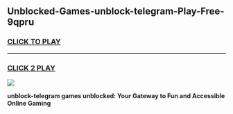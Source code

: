 
## Unblocked-Games-unblock-telegram-Play-Free-9qpru
<h3>
<a href="https://premium76.site?title=unblock-telegram&ref=23A">CLICK TO PLAY</a></h3>
<hr>

<h3>
<a href="https://premium76.site?title=unblock-telegram&ref=23A">CLICK 2 PLAY</a>
  
</h3>

<a href="https://premium76.site?title=unblock-telegram&ref=23A"><img src="https://clearcache.store/games.png"></a>


**unblock-telegram games unblocked: Your Gateway to Fun and Accessible Online Gaming**
